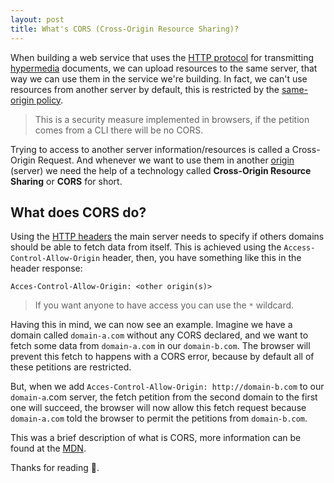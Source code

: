 ```yaml
---
layout: post
title: What's CORS (Cross-Origin Resource Sharing)?
---
```


When building a web service that uses the [HTTP protocol](https://developer.mozilla.org/en-US/docs/Web/HTTP) for transmitting [hypermedia](https://en.wikipedia.org/wiki/Hypermedia) documents, we can upload resources to the same server, that way we can use them in the service we're building. In fact, we can't use resources from another server by default, this is restricted by the [same-origin policy](https://developer.mozilla.org/en-US/docs/Web/Security/Same-origin_policy).

> This is a security measure implemented in browsers, if the petition comes from a CLI there will be no CORS.

Trying to access to another server information/resources is called a Cross-Origin Request. And whenever we want to use them in another [origin](https://developer.mozilla.org/en-US/docs/Glossary/Origin) (server) we need the help of a technology called **Cross-Origin Resource Sharing** or **CORS** for short.

## What does CORS do?

Using the [HTTP headers](https://developer.mozilla.org/en-US/docs/Web/HTTP/Headers) the main server needs to specify if others domains should be able to fetch data from itself. This is achieved using the `Access-Control-Allow-Origin` header, then, you have something like this in the header response:

```
Acces-Control-Allow-Origin: <other origin(s)>
```

> If you want anyone to have access you can use the `*` wildcard.

Having this in mind, we can now see an example. Imagine we have a domain called `domain-a.com` without any CORS declared, and we want to fetch some data from `domain-a.com` in our `domain-b.com`. The browser will prevent this fetch to happens with a CORS error, because by default all of these petitions are restricted.

But, when we add `Acces-Control-Allow-Origin: http://domain-b.com` to our `domain-a`.com server, the fetch petition from the second domain to the first one will succeed, the browser will now allow this fetch request because `domain-a.com` told the browser to permit the petitions from `domain-b.com`.

This was a brief description of what is CORS, more information can be found at the [MDN](https://developer.mozilla.org/en-US/docs/Web/HTTP/CORS).

Thanks for reading 🥳.
